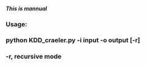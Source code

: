 #### *This is mannual*

### Usage:
### python KDD_craeler.py -i input -o output [-r]
### -r, recursive mode
